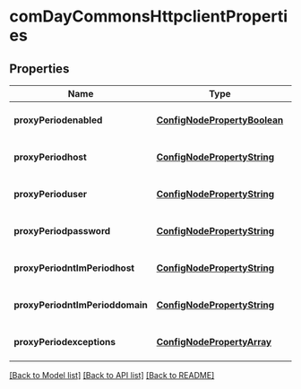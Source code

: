 # comDayCommonsHttpclientProperties

## Properties
Name | Type | Description | Notes
------------ | ------------- | ------------- | -------------
**proxyPeriodenabled** | [**ConfigNodePropertyBoolean**](ConfigNodePropertyBoolean.md) |  | [optional] [default to null]
**proxyPeriodhost** | [**ConfigNodePropertyString**](ConfigNodePropertyString.md) |  | [optional] [default to null]
**proxyPerioduser** | [**ConfigNodePropertyString**](ConfigNodePropertyString.md) |  | [optional] [default to null]
**proxyPeriodpassword** | [**ConfigNodePropertyString**](ConfigNodePropertyString.md) |  | [optional] [default to null]
**proxyPeriodntlmPeriodhost** | [**ConfigNodePropertyString**](ConfigNodePropertyString.md) |  | [optional] [default to null]
**proxyPeriodntlmPerioddomain** | [**ConfigNodePropertyString**](ConfigNodePropertyString.md) |  | [optional] [default to null]
**proxyPeriodexceptions** | [**ConfigNodePropertyArray**](ConfigNodePropertyArray.md) |  | [optional] [default to null]

[[Back to Model list]](../README.md#documentation-for-models) [[Back to API list]](../README.md#documentation-for-api-endpoints) [[Back to README]](../README.md)


